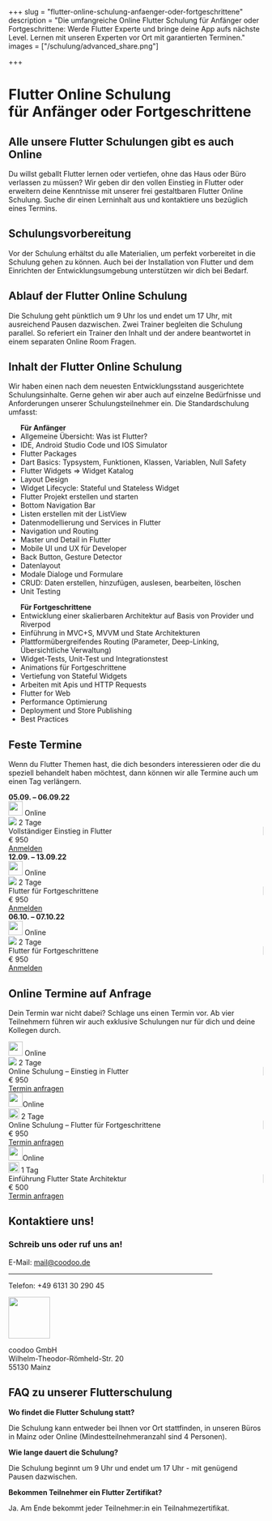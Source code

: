+++
slug = "flutter-online-schulung-anfaenger-oder-fortgeschrittene"
description = "Die umfangreiche Online Flutter Schulung für Anfänger oder Fortgeschrittene: Werde Flutter Experte und bringe deine App aufs nächste Level. Lernen mit unseren Experten vor Ort mit garantierten Terminen."
images = ["/schulung/advanced_share.png"]

+++

<div class="container schulung-header pt-5 pb-5">
<div class="overlay"></div>
  <div class="row pb-5">
    <div class="col-md-6 text-left">
      <h1 class="schulung-h1">
     Flutter Online Schulung <br>für Anfänger oder Fortgeschrittene</h1>
      <!-- <a class="btn btn-schulung pl-4 pr-4 pt-2 pb-2" href="/schulung/flutter-schulung.html#termine">Neueste Termine</a> -->
    </div>
  </div>
</div>

<!-- Schulungsinhalt -->

<div class="inhalt container pt-1 pb-5 pl-0 pr-0">
  <div class="row pb-3">
    <div class="col">
        <h2 class="schulung-h2 pt-5 pb-4">Alle unsere Flutter Schulungen gibt es auch Online</h2>
    <p class="schulung-p pt-2">Du willst geballt Flutter lernen oder vertiefen, ohne das Haus oder Büro verlassen zu müssen? Wir geben dir den vollen Einstieg in Flutter oder erweitern deine Kenntnisse mit unserer frei gestaltbaren Flutter Online Schulung. Suche dir einen Lerninhalt aus und kontaktiere uns bezüglich eines Termins.</p>
     <h2 class="schulung-h2 pt-5 pb-4">Schulungsvorbereitung</h2>
     <p><b></b></p>
     <p class="schulung-p pt-2">
  Vor der Schulung erhältst du alle Materialien, um perfekt vorbereitet in die Schulung gehen zu können. Auch bei der Installation von Flutter und dem Einrichten der Entwicklungsumgebung unterstützen wir dich bei Bedarf.
      </p>
           <h2 class="schulung-h2 pt-5 pb-4">Ablauf der Flutter Online Schulung</h2>
     <p><b></b></p>
     <p class="schulung-p pt-2">
 Die Schulung geht pünktlich um 9 Uhr los und endet um 17 Uhr, mit ausreichend Pausen dazwischen. Zwei Trainer begleiten die Schulung parallel. So referiert ein Trainer den Inhalt und der andere beantwortet in einem separaten Online Room Fragen.
      </p>
    <h2 class="schulung-h2 pt-5 pb-4">Inhalt der Flutter Online Schulung </h2>
    <p class="schulung-p pt-2">
    Wir haben einen nach dem neuesten Entwicklungsstand ausgerichtete Schulungsinhalte. Gerne gehen wir aber auch auf einzelne Bedürfnisse und Anforderungen unserer Schulungsteilnehmer ein. Die Standardschulung umfasst:</p>
    <ul><b>Für Anfänger</b>
       <li>Allgemeine Übersicht: Was ist Flutter?</li>
       <li>IDE, Android Studio Code und IOS Simulator</li>
      <li>Flutter Packages</li>
      <li>Dart Basics: Typsystem, Funktionen, Klassen, Variablen, Null Safety</li>
      <li>Flutter Widgets => Widget Katalog</li>
      <li>Layout Design</li>
      <li>Widget Lifecycle: Stateful und Stateless Widget</li>
      <li>Flutter Projekt erstellen und starten</li>
      <li>Bottom Navigation Bar</li>
      <li>Listen erstellen mit der ListView </li>
      <li>Datenmodellierung und Services in Flutter</li>
      <li>Navigation und Routing</li>
       <li>Master und Detail in Flutter</li>
        <li>Mobile UI und UX für Developer</li>
         <li>Back Button, Gesture Detector</li>
          <li>Datenlayout</li>
           <li>Modale Dialoge und Formulare</li>
            <li>CRUD: Daten erstellen, hinzufügen, auslesen, bearbeiten, löschen</li>
            <li>Unit Testing</li>
      </ul>
    <ul><b>Für Fortgeschrittene</b>
      <li>Entwicklung einer skalierbaren Architektur auf Basis von Provider und Riverpod</li>
      <li>Einführung in MVC+S, MVVM und State Architekturen</li>
      <li>Plattformübergreifendes Routing (Parameter, Deep-Linking, Übersichtliche Verwaltung)</li>
      <li>Widget-Tests, Unit-Test und Integrationstest</li>
      <li>Animations für Fortgeschrittene</li>
      <li>Vertiefung von Stateful Widgets</li>
      <li>Arbeiten mit Apis und HTTP Requests</li>
      <li>Flutter for Web</li>
      <li>Performance Optimierung</li>
      <li>Deployment und Store Publishing</li>
      <li>Best Practices</li>
    </ul>
    </p>
    </div>
  </div>



<!-- Termine -->

<div id="termine" class="container pt-5 pb-5 pl-0 pr-0">
  <div class="row pb-3">
    <div class="col">
     <h2 class="schulung-h2 pb-3">Feste Termine</h2>

<p>Wenn du Flutter Themen hast, die dich besonders interessieren oder die du speziell behandelt haben möchtest, dann können wir alle Termine auch um einen Tag verlängern. </p>
    </div>
  </div>

<div class="row zeile">
 <div class="col-2 text-center"> <b>05.09. – 06.09.22</b></div>
  <div class="col-2 text-center"><img src="/images/placeholder-2.png" class="icon mr-2" height="28" /> Online</div>
  <div class="col-2 text-center"> <img src="/images/tag.svg" class="icon" /><span>  </span>2  Tage</div>
  <div class="col-3 text-center" style="border-right: 1px solid lightgrey">Vollständiger Einstieg in Flutter</div> 
  <div class="col-1 text-center">€ 950</div>
  <div class="col-2 blue-button text-center"> <a id="schulung_mainz_tag" class="btn yellow-button" href="https://forms.gle/rZM84C2NPPY6x4x57" target="_blank" rel="noopener">   Anmelden</a></div>
</div>
<div class="row zeile">
 <div class="col-2 text-center"> <b>12.09. – 13.09.22</b></div>
  <div class="col-2 text-center"><img src="/images/placeholder-2.png" class="icon mr-2" height="28" /> Online</div>
  <div class="col-2 text-center"> <img src="/images/tag.svg" class="icon" /><span>  </span>2  Tage</div>
  <div class="col-3 text-center" style="border-right: 1px solid lightgrey">Flutter für Fortgeschrittene</div> 
  <div class="col-1 text-center">€ 950</div>
  <div class="col-2 blue-button text-center"> <a id="schulung_mainz_tag" class="btn yellow-button" href="https://forms.gle/8LiDrxtBXpDAQ39q7" target="_blank" rel="noopener">   Anmelden</a></div>
</div>
<div class="row zeile">
 <div class="col-2 text-center"> <b>06.10. – 07.10.22</b></div>
  <div class="col-2 text-center"><img src="/images/placeholder-2.png" class="icon mr-2" height="28" /> Online</div>
   <div class="col-2 text-center"> <img src="/images/tag.svg" class="icon" /><span>  </span>2  Tage</div>
  <div class="col-3 text-center" style="border-right: 1px solid lightgrey">Flutter für Fortgeschrittene</div> 
  <div class="col-1 text-center">€ 950</div>
  <div class="col-2 blue-button text-center"> <a id="schulung_mainz_tag" class="btn yellow-button" href="https://forms.gle/3HFo4ywbUyaS2GWi7" target="_blank" rel="noopener">   Anmelden</a></div>
</div>

<div id="termine" class="container pt-5 pb-5 pl-0 pr-0">
  <div class="row pb-3">
    <div class="col">
     <h2 class="schulung-h2 pb-3">Online Termine auf Anfrage</h2>

<p>Dein Termin war nicht dabei? Schlage uns einen Termin vor. Ab vier Teilnehmern führen wir auch exklusive Schulungen nur für dich und deine Kollegen durch. </p>
    </div>
  </div>
<div class="row zeile">
  <div class="col-2 text-center"><img src="/images/placeholder-2.png" class="icon mr-2" height="28" /> Online</div>
  <div class="col-2 text-center"> <img src="/images/tag.svg" class="icon mr-2"  />
          2 Tage</div>
  <div class="col-4 text-center" style="border-right: 1px solid lightgrey">Online Schulung – Einstieg in Flutter</div> 
  <div class="col-1 text-center">€ 950</div>
  <div class="col-3 blue-button text-center"> <a id="schulung_mainz_tag" class="btn btn-schulung" href="https://forms.gle/KaJB4T3rzTJq4Xke8" target="_blank" rel="noopener">Termin anfragen</a></div>
</div>


<div class="row zeile">
  <div class="col-2 text-center"><img src="/images/placeholder-2.png" class="icon mr-2" height="28" />Online</div>
  <div class="col-2 text-center"> <img src="/images/tag.svg" class="icon mr-2" height="21" />
          2 Tage</div>
          <div class="col-4 text-center" style="border-right: 1px solid lightgrey">Online Schulung – Flutter für Fortgeschrittene</div>
           <div class="col-1 text-center"> 
          € 950</div>
  <div class="col-3 blue-button text-center"> <a id="schulung_mainz_2tage" class="btn btn-schulung" href="https://forms.gle/wHwqAABPf2tfp1Ct8" target="_blank" rel="noopener">Termin anfragen</a></div>
</div>
<div class="row zeile mb-5">
  <div class="col-2 text-center"><img src="/images/placeholder-2.png" class="icon mr-2" height="28" />Online</div>
  <div class="col-2 text-center"> <img src="/images/tag.svg" class="icon mr-2" height="21" />
          1 Tag</div>
          <div class="col-4 text-center" style="border-right: 1px solid lightgrey">Einführung Flutter State Architektur</div>
           <div class="col-1 text-center"> 
          € 500</div>
  <div class="col-3 blue-button text-center"> <a id="schulung_mainz_2tage" class="btn btn-schulung" href="https://forms.gle/yAqSjWz9tKNizR5m9" target="_blank" rel="noopener">Termin anfragen</a></div>
</div>





<!-- Kontakt -->

<div class="container contact pt-5 pb-5" id="kontakt">
 
  <div class="row pb-5">
    <div class="col-md-6 pb-5">
     <h2 class="schulung-h2 pb-3 ">Kontaktiere uns!</h2>
    <div class="card" style="width:80%">
    <div class="card-body text-center">
    <h3 class="pt-3 pb-2"><b>Schreib uns oder ruf uns an!</b></h3>
       <p> E-Mail: <a href="mailto:mail@flutter.de">mail@coodoo.de</a></p>
      <hr>
      <p>Telefon: +49 6131 30 290 45</p>
    </div>
    </div>
    </div>
    <div class="adresse col-md-3 text-center pt-5">
      <!-- <p> <img src="/images/team.svg" class="icon-weiss mr-2" height="42" /> Your Flutter Team</p>
      <img src="/images/envelope.svg" class="icon mr-2" height="22" />
      <p> <img src="/images/envelope.svg" class="icon-weiss mr-2" height="42" /> mail@flutter.de</p> -->
      <img src="/images/placeholder-2.png" class="icon-weiss2" height="82" />
      <p>coodoo GmbH
      <br>Wilhelm-Theodor-Römheld-Str. 20
      <br>55130 Mainz</p>
    </div>
    <div class="col-md-3">
    </div>
  </div>
</div>

 
<div class="inhalt container pt-1 pb-5 pl-0 pr-0">
  <div class="row pb-3">
    <div class="col">
     <h2 class="schulung-h2 pt-5 pb-4">FAQ zu unserer Flutterschulung</h2>
     <p><b>Wo findet die Flutter Schulung statt?</b></p>
     <p class="schulung-p ">
        Die Schulung kann entweder bei Ihnen vor Ort stattfinden, in unseren Büros in Mainz oder Online (Mindestteilnehmeranzahl sind 4 Personen).
      </p>
    <p><b>Wie lange dauert die Schulung?</b></p>
     <p class="schulung-p ">
      Die Schulung beginnt um 9 Uhr und endet um 17 Uhr - mit genügend Pausen dazwischen.
     </p>
    <p><b>Bekommen Teilnehmer ein Flutter Zertifikat?</b></p>
     <p class="schulung-p ">
       Ja. Am Ende bekommt jeder Teilnehmer:in ein Teilnahmezertifikat.
      </p>
      </div>
      </div>
      </div>
      <div class="container pb-5"></div>